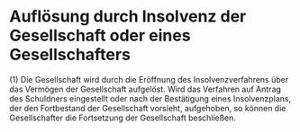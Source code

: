 # Auflösung durch Insolvenz der Gesellschaft oder eines Gesellschafters

(1) Die Gesellschaft wird durch die Eröffnung des Insolvenzverfahrens über das Vermögen der Gesellschaft aufgelöst. Wird das Verfahren auf Antrag des Schuldners eingestellt oder nach der Bestätigung eines Insolvenzplans, der den Fortbestand der Gesellschaft vorsieht, aufgehoben, so können die Gesellschafter die Fortsetzung der Gesellschaft beschließen.